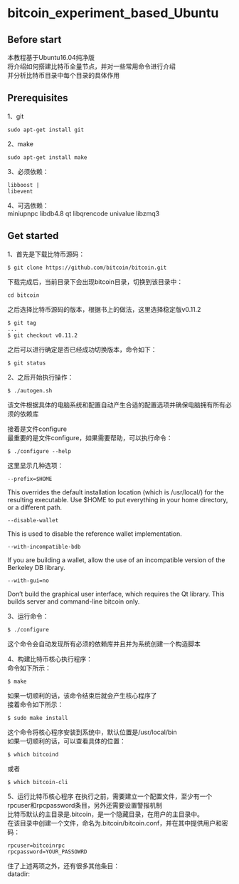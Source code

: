 # bitcoin_experiment_based_Ubuntu
## Before start
本教程基于Ubuntu16.04纯净版  
将介绍如何搭建比特币全量节点，并对一些常用命令进行介绍  
并分析比特币目录中每个目录的具体作用  

## Prerequisites
1、git  
```
sudo apt-get install git
```

2、make 
```
sudo apt-get install make
```

3、必须依赖： 
    
    libboost | 
    libevent 
4、可选依赖：  
    miniupnpc
    libdb4.8
    qt
    libqrencode
    univalue
    libzmq3


## Get started
1、首先是下载比特币源码：  
```
$ git clone https://github.com/bitcoin/bitcoin.git
```
下载完成后，当前目录下会出现bitcoin目录，切换到该目录中：  
```
cd bitcoin
```
之后选择比特币源码的版本，根据书上的做法，这里选择稳定版v0.11.2  
```
$ git tag
...
$ git checkout v0.11.2
```
之后可以进行确定是否已经成功切换版本，命令如下：  
```
$ git status
```
2、之后开始执行操作：  
```
$ ./autogen.sh
```
该文件根据具体的电脑系统和配置自动产生合适的配置选项并确保电脑拥有所有必须的依赖库  

接着是文件configure  
最重要的是文件configure，如果需要帮助，可以执行命令：  
```
$ ./configure --help
```
这里显示几种选项：  
```
--prefix=$HOME
```
This overrides the default installation location (which is /usr/local/) for the resulting executable. Use $HOME to put everything in your home directory, or a different path.
```
--disable-wallet
```
This is used to disable the reference wallet implementation.
```
--with-incompatible-bdb
```
If you are building a wallet, allow the use of an incompatible version of the Berkeley DB library.
```
--with-gui=no
```
Don’t build the graphical user interface, which requires the Qt library. This builds server and command-line bitcoin only.

3、运行命令：  
```
$ ./configure
```
这个命令会自动发现所有必须的依赖库并且并为系统创建一个构造脚本  

4、构建比特币核心执行程序：  
命令如下所示：  
```
$ make
```
如果一切顺利的话，该命令结束后就会产生核心程序了  
接着命令如下所示：  
```
$ sudo make install
```
这个命令将核心程序安装到系统中，默认位置是/usr/local/bin  
如果一切顺利的话，可以查看具体的位置：  
```
$ which bitcoind
```
或者
```
$ which bitcoin-cli
```

5、运行比特币核心程序
在执行之前，需要建立一个配置文件，至少有一个rpcuser和rpcpassword条目，另外还需要设置警报机制  
比特币默认的主目录是.bitcoin，是一个隐藏目录，在用户的主目录中。  
在该目录中创建一个文件，命名为.bitcoin/bitcoin.conf，并在其中提供用户和密码：  
```
rpcuser=bitcoinrpc
rpcpassword=YOUR_PASSOWRD
```
住了上述两项之外，还有很多其他条目：  
datadir:  